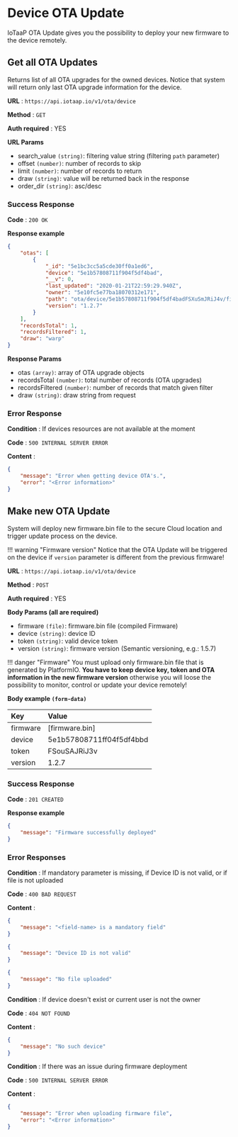 # Device OTA Update

IoTaaP OTA Update gives you the possibility to deploy your new firmware to the
device remotely. 

## Get all OTA Updates

Returns list of all OTA upgrades for the owned devices. Notice that system will
return only last OTA upgrade information for the device.

**URL** : `https://api.iotaap.io/v1/ota/device`

**Method** : `GET`

**Auth required** : YES

**URL Params**

- search_value `(string)`: filtering value string (filtering `path` parameter)
- offset `(number)`: number of records to skip
- limit `(number)`: number of records to return
- draw `(string)`: value will be returned back in the response
- order_dir `(string)`: asc/desc

### Success Response

**Code** : `200 OK`

**Response example**

```json
{
    "otas": [
        {
            "_id": "5e1bc3cc5a5cde30ff0a1ed6",
            "device": "5e1b57808711f904f5df4bad",
            "__v": 0,
            "last_updated": "2020-01-21T22:59:29.940Z",
            "owner": "5e10fc5e77ba18070312e171",
            "path": "ota/device/5e1b57808711f904f5df4badFSXuSmJRiJ4v/firmware.bin",
            "version": "1.2.7"
        }
    ],
    "recordsTotal": 1,
    "recordsFiltered": 1,
    "draw": "warp"
}
```

**Response Params**

- otas `(array)`: array of OTA upgrade objects
- recordsTotal `(number)`: total number of records (OTA upgrades)
- recordsFiltered `(number)`: number of records that match given filter
- draw `(string)`: draw string from request

### Error Response

**Condition** : If devices resources are not available at the moment

**Code** : `500 INTERNAL SERVER ERROR`

**Content** :

```json
{
    "message": "Error when getting device OTA's.",
    "error": "<Error information>"
}
```

## Make new OTA Update

System will deploy new firmware.bin file to the secure Cloud location and trigger update
process on the device. 

!!! warning "Firmware version"
    Notice that the OTA Update will be triggered on the device if `version` parameter is different from 
    the previous firmware!

**URL** : `https://api.iotaap.io/v1/ota/device`

**Method** : `POST`

**Auth required** : YES

**Body Params (all are required)**

- firmware `(file)`: firmware.bin file (compiled Firmware)
- device `(string)`: device ID
- token `(string)`: valid device token
- version `(string)`: firmware version (Semantic versioning, e.g.: 1.5.7)

!!! danger "Firmware"
    You must upload only firmware.bin file that is generated by PlatformIO. **You have to keep device key, token
    and OTA information in the new firmware version** otherwise you will loose the possibility to monitor, control
    or update your device remotely!

**Body example `(form-data)`**

| Key      | Value                    |
| :------- | :----------------------- |
| firmware | [firmware.bin]           |
| device   | 5e1b57808711ff04f5df4bbd |
| token    | FSouSAJRiJ3v             |
| version  | 1.2.7                    |

### Success Response

**Code** : `201 CREATED`

**Response example**

```json
{
    "message": "Firmware successfully deployed"
}
```

### Error Responses

**Condition** : If mandatory parameter is missing, if Device ID is not valid, or if file is not uploaded

**Code** : `400 BAD REQUEST`

**Content** :

```json
{
    "message": "<field-name> is a mandatory field"
}
```
```json
{
    "message": "Device ID is not valid"
}
```
```json
{
    "message": "No file uploaded"
}
```

**Condition** : If device doesn't exist or current user is not the owner

**Code** : `404 NOT FOUND`

**Content** :

```json
{
    "message": "No such device"
}
```

**Condition** : If there was an issue during firmware deployment

**Code** : `500 INTERNAL SERVER ERROR`

**Content** :

```json
{
    "message": "Error when uploading firmware file",
    "error": "<Error information>"
}
```
